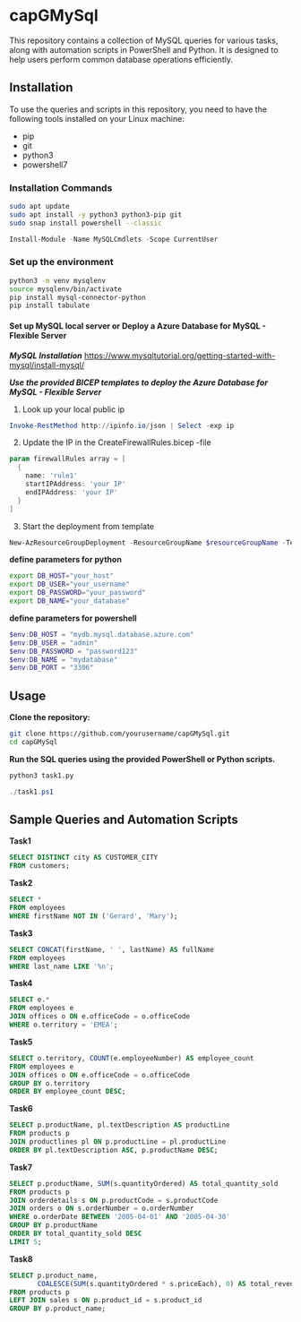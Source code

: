 # capGMySql

This repository contains a collection of MySQL queries for various tasks, along with automation scripts in PowerShell and Python. It is designed to help users perform common database operations efficiently.

## Installation

To use the queries and scripts in this repository, you need to have the following tools installed on your Linux machine:

- pip
- git
- python3
- powershell7

### Installation Commands

```sh
sudo apt update
sudo apt install -y python3 python3-pip git
sudo snap install powershell --classic
```
```powershell
Install-Module -Name MySQLCmdlets -Scope CurrentUser
```
### Set up the environment
```sh
python3 -m venv mysqlenv
source mysqlenv/bin/activate
pip install mysql-connector-python
pip install tabulate
```
#### Set up MySQL local server or Deploy a Azure Database for MySQL - Flexible Server
***MySQL Installation***
https://www.mysqltutorial.org/getting-started-with-mysql/install-mysql/

***Use the provided BICEP templates to deploy the Azure Database for MySQL - Flexible Server***
1. Look up your local public ip
```powershell
Invoke-RestMethod http://ipinfo.io/json | Select -exp ip
```
2. Update the IP in the CreateFirewallRules.bicep -file
```powershell
param firewallRules array = [
  {
    name: 'rule1'
    startIPAddress: 'your IP'
    endIPAddress: 'your IP'
  }
]
```
3. Start the deployment from template
```powershell
New-AzResourceGroupDeployment -ResourceGroupName $resourceGroupName -TemplateFile main.bicep
```

**define parameters for python**
```sh
export DB_HOST="your_host"
export DB_USER="your_username"
export DB_PASSWORD="your_password"
export DB_NAME="your_database"
```

**define parameters for powershell**
```powershell
$env:DB_HOST = "mydb.mysql.database.azure.com"
$env:DB_USER = "admin"
$env:DB_PASSWORD = "password123"
$env:DB_NAME = "mydatabase"
$env:DB_PORT = "3306"
```

## Usage
**Clone the repository:**
```sh
git clone https://github.com/yourusername/capGMySql.git
cd capGMySql
```

**Run the SQL queries using the provided PowerShell or Python scripts.**
```sh
python3 task1.py
```

```powershell
./task1.ps1
```

## Sample Queries and Automation Scripts
**Task1**

```sql
SELECT DISTINCT city AS CUSTOMER_CITY
FROM customers;
```

**Task2**
```sql
SELECT *
FROM employees
WHERE firstName NOT IN ('Gerard', 'Mary');
```

**Task3**
```sql
SELECT CONCAT(firstName, ' ', lastName) AS fullName
FROM employees
WHERE last_name LIKE '%n';
```

**Task4**
```sql
SELECT e.*
FROM employees e
JOIN offices o ON e.officeCode = o.officeCode
WHERE o.territory = 'EMEA';
```

**Task5**
```sql
SELECT o.territory, COUNT(e.employeeNumber) AS employee_count
FROM employees e
JOIN offices o ON e.officeCode = o.officeCode
GROUP BY o.territory
ORDER BY employee_count DESC;
```

**Task6**
```sql
SELECT p.productName, pl.textDescription AS productLine
FROM products p
JOIN productlines pl ON p.productLine = pl.productLine
ORDER BY pl.textDescription ASC, p.productName DESC;
```

**Task7**
```sql
SELECT p.productName, SUM(s.quantityOrdered) AS total_quantity_sold
FROM products p
JOIN orderdetails s ON p.productCode = s.productCode
JOIN orders o ON s.orderNumber = o.orderNumber
WHERE o.orderDate BETWEEN '2005-04-01' AND '2005-04-30'
GROUP BY p.productName
ORDER BY total_quantity_sold DESC
LIMIT 5;
```

**Task8**
```sql
SELECT p.product_name, 
       COALESCE(SUM(s.quantityOrdered * s.priceEach), 0) AS total_revenue
FROM products p
LEFT JOIN sales s ON p.product_id = s.product_id
GROUP BY p.product_name;
```
